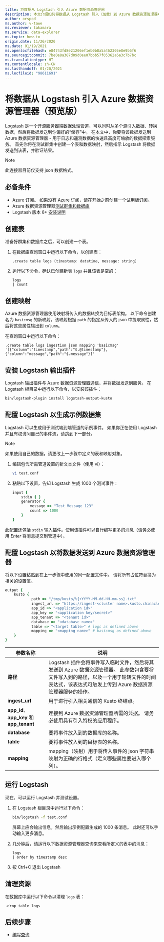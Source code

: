 ```yaml
---
title: 将数据从 Logstash 引入 Azure 数据资源管理器
description: 本文介绍如何将数据从 Logstash 引入（加载）到 Azure 数据资源管理器中
author: orspod
ms.author: v-tawe
ms.reviewer: takamara
ms.service: data-explorer
ms.topic: how-to
origin.date: 11/26/2020
ms.date: 01/19/2021
ms.openlocfilehash: e84743fd8e21206ef1eb0b8a5a462305e8e9b6f6
ms.sourcegitcommit: 7be0e8a387d09d0ee07bbb57f05362a6a3c7b7bc
ms.translationtype: HT
ms.contentlocale: zh-CN
ms.lasthandoff: 01/20/2021
ms.locfileid: "98611691"
---
```

# <a name="ingest-data-from-logstash-to-azure-data-explorer-preview"></a>将数据从 Logstash 引入 Azure 数据资源管理器（预览版）

[Logstash](https://www.elastic.co/products/logstash) 是一个开源服务器端数据处理管道，可以同时从多个源引入数据、转换数据，然后将数据发送到你偏好的“储存”中。 在本文中，你要将该数据发送到 Azure 数据资源管理器 - 用于日志和遥测数据的快速且高度可缩放的数据探索服务。 首先你将在测试群集中创建一个表和数据映射，然后指示 Logstash 将数据发送到该表，并验证结果。

> [!NOTE]
> 此连接器目前仅支持 json 数据格式。

## <a name="prerequisites"></a>必备条件

* Azure 订阅。 如果没有 Azure 订阅，请在开始之前创建一个[试用版订阅](https://www.microsoft.com/china/azure/index.html?fromtype=cn)。
* Azure 数据资源管理器[测试群集和数据库](create-cluster-database-portal.md)
* Logstash 版本 6+ [安装说明](https://www.elastic.co/guide/en/logstash/current/installing-logstash.html)

## <a name="create-a-table"></a>创建表

准备好群集和数据库之后，可以创建一个表。

1. 在数据库查询窗口中运行以下命令，以创建表：

    ```Kusto
    .create table logs (timestamp: datetime, message: string)
    ```

1. 运行以下命令，确认已创建新表 `logs` 并且该表是空的：
    ```Kusto
    logs
    | count
    ```

## <a name="create-a-mapping"></a>创建映射

Azure 数据资源管理器使用映射将传入的数据转换为目标表架构。 以下命令创建名为 `basicmsg` 的新映射。该映射根据 `path` 的指定从传入的 json 中提取属性，然后将这些属性输出到 `column`。

在查询窗口中运行以下命令：

```Kusto
.create table logs ingestion json mapping 'basicmsg' '[{"column":"timestamp","path":"$.@timestamp"},{"column":"message","path":"$.message"}]'
```

## <a name="install-the-logstash-output-plugin"></a>安装 Logstash 输出插件

Logstash 输出插件与 Azure 数据资源管理器通信，并将数据发送到服务。
在 Logstash 根目录中运行以下命令，以安装该插件：

```sh
bin/logstash-plugin install logstash-output-kusto
```

## <a name="configure-logstash-to-generate-a-sample-dataset"></a>配置 Logstash 以生成示例数据集

Logstash 可以生成用于测试端到端管道的示例事件。
如果你正在使用 Logstash 并且有权访问自己的事件流，请跳到下一部分。 

> [!NOTE]
> 如果使用自己的数据，请更改上一步骤中定义的表和映射对象。

1. 编辑包含所需管道设置的新文本文件（使用 vi）：

    ```sh
    vi test.conf
    ```

1. 粘贴以下设置，告知 Logstash 生成 1000 个测试事件：

    ```ruby
    input {
        stdin { }
        generator {
            message => "Test Message 123"
            count => 1000
        }
    }
    ```

此配置还包括 `stdin` 输入插件。使用该插件可以自行编写更多的消息（请务必使用 *Enter* 将消息提交到管道中）。

## <a name="configure-logstash-to-send-data-to-azure-data-explorer"></a>配置 Logstash 以将数据发送到 Azure 数据资源管理器

将以下设置粘贴到在上一步骤中使用的同一配置文件中。 请将所有占位符替换为相关的设置值。

```ruby
output {
    kusto {
            path => "/tmp/kusto/%{+YYYY-MM-dd-HH-mm-ss}.txt"
            ingest_url => "https://ingest-<cluster name>.kusto.chinacloudapi.cn/"
            app_id => "<application id>"
            app_key => "<application key/secret>"
            app_tenant => "<tenant id>"
            database => "<database name>"
            table => "<target table>" # logs as defined above
            mapping => "<mapping name>" # basicmsg as defined above
    }
}
```

| 参数名称 | 说明 |
| --- | --- |
| **路径** | Logstash 插件会将事件写入临时文件，然后将其发送到 Azure 数据资源管理器。 此参数包含要将文件写入到的路径，以及一个用于轮转文件的时间表达式，该表达式可触发上传到 Azure 数据资源管理器服务的操作。|
| **ingest_url** | 用于进行引入相关通信的 Kusto 终结点。|
| **app_id**、**app_key** 和 **app_tenant**| 连接到 Azure 数据资源管理器所需的凭据。 请务必使用具有引入特权的应用程序。 |
| **database**| 要将事件放入到的数据库的名称。 |
| **table** | 要将事件放入到的目标表的名称。 |
| **mapping** | mapping（映射）用于将传入事件的 json 字符串映射为正确的行格式（定义哪些属性要进入哪个列）。 |

## <a name="run-logstash"></a>运行 Logstash

现在，可以运行 Logstash 并测试设置。

1. 在 Logstash 根目录中运行以下命令：

    ```sh
    bin/logstash -f test.conf
    ```

    屏幕上应会输出信息，然后输出示例配置生成的 1000 条消息。 此时还可以手动输入更多消息。

1. 几分钟后，请运行以下数据资源管理器查询来查看所定义的表中的消息：

    ```Kusto
    logs
    | order by timestamp desc
    ```

1. 按 Ctrl+C 退出 Logstash

## <a name="clean-up-resources"></a>清理资源

在数据库中运行以下命令以清理 `logs` 表：

```Kusto
.drop table logs
```

## <a name="next-steps"></a>后续步骤

* [编写查询](write-queries.md)